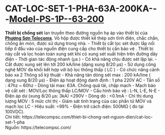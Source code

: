 <h1>CAT-LOC-SET-1-PHA-63A-200KA---<strong><a href="https://telecompsc.com/thiet-bi-chong-set-nguon-dien/cat-loc-set-1-pha">Model-PS-1P--63-200</a></strong></h1>
<strong>Thiết bị chống sét</strong> lan truyền theo đường nguồn hạ áp vào thiết bị của <strong><a href="https://telecompsc.com">Phương Sơn Telecoms</a></strong>.
Vỏ hộp được thiết kế thép sơn tĩnh điện, chắc chắn, chống ăn mòn, được sử dụng trong nhà. - Thiết bị cắt lọc sét được lắp nối tiếp ở đầu vào của nguồn điện cung cấp cho thiết bị cần bảo vệ . Thiết bị này cắt và lọc hoàn toàn xung sét khi có xung sét xuất hiện trên đường dây điện - Thời gian tác động nhanh (µs ) - Có khả năng chịu được sét lặp lại. - Cắt được xung sét lên tới 200 kA/line (dạng xung 8/20 µs) - Sử dụng công nghệ MOV đa khối kết hợp với bộ lọc thông thấp ( LC ) - Có chức năng cảnh báo xa 2 Thông số kỹ thuật - Khả năng tản dòng sét max : 200 kA/line ( dạng xung 8/20 µs) - Điện áp hoạt động danh định : 1 pha 220V AC - Tần số : 47hz ~ 60hz - Dòng tải max: 63A. Chống quá tải, chập mạch - Mạch bảo vệ cắt sét : MOV/Lọc thông thấp LC/MOV - Cấu hình bảo vệ : L-N, L-E, N-E - Điện áp dư (xung 8/20 µs: 3kA) <290V - Dòng dò : <0.1mA - Chỉ thị dung lượng MOV : 5 mức chỉ thị - Giám sát tình trạng của các phần tử MOV và mạch lọc LC - Hiệu suất: =99% - Điện trở cách điện: 500MΩ ( đo tại 100VDC).</br> 
Chi tiết: https://telecompsc.com/thiet-bi-chong-set-nguon-dien/cat-loc-set-1-pha</br>
Nguồn: https://telecompsc.com/
